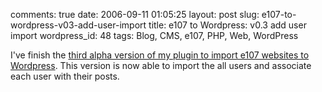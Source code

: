 comments: true
date: 2006-09-11 01:05:25
layout: post
slug: e107-to-wordpress-v03-add-user-import
title: e107 to Wordpress: v0.3 add user import
wordpress_id: 48
tags: Blog, CMS, e107, PHP, Web, WordPress

I've finish the [third alpha version of my plugin to import e107 websites to Wordpress](http://kevin.deldycke.com/static/scripts/wordpress-e107-importer-0.3.zip). This version is now able to import the all users and associate each user with their posts.
